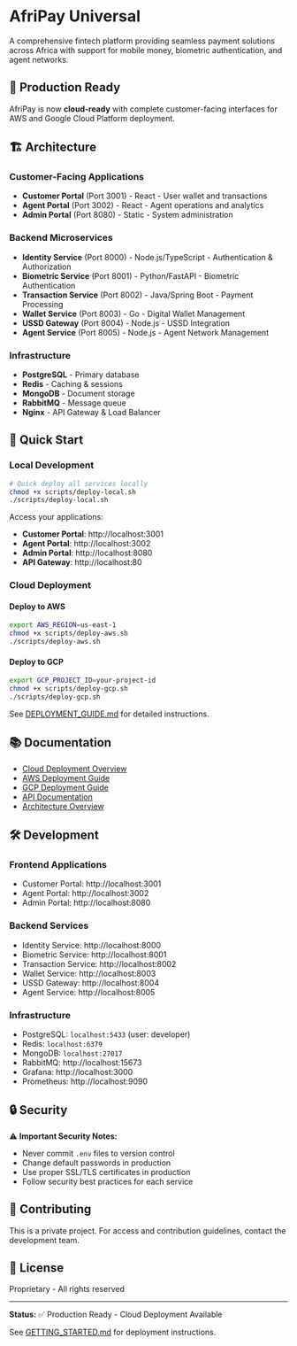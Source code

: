 # AfriPay Universal

A comprehensive fintech platform providing seamless payment solutions across Africa with support for mobile money, biometric authentication, and agent networks.

## 🎯 Production Ready

AfriPay is now **cloud-ready** with complete customer-facing interfaces for AWS and Google Cloud Platform deployment.

## 🏗️ Architecture

### Customer-Facing Applications
- **Customer Portal** (Port 3001) - React - User wallet and transactions
- **Agent Portal** (Port 3002) - React - Agent operations and analytics
- **Admin Portal** (Port 8080) - Static - System administration

### Backend Microservices
- **Identity Service** (Port 8000) - Node.js/TypeScript - Authentication & Authorization
- **Biometric Service** (Port 8001) - Python/FastAPI - Biometric Authentication
- **Transaction Service** (Port 8002) - Java/Spring Boot - Payment Processing  
- **Wallet Service** (Port 8003) - Go - Digital Wallet Management
- **USSD Gateway** (Port 8004) - Node.js - USSD Integration
- **Agent Service** (Port 8005) - Node.js - Agent Network Management

### Infrastructure
- **PostgreSQL** - Primary database
- **Redis** - Caching & sessions
- **MongoDB** - Document storage
- **RabbitMQ** - Message queue
- **Nginx** - API Gateway & Load Balancer

## 🚀 Quick Start

### Local Development

```bash
# Quick deploy all services locally
chmod +x scripts/deploy-local.sh
./scripts/deploy-local.sh
```

Access your applications:
- **Customer Portal**: http://localhost:3001
- **Agent Portal**: http://localhost:3002
- **Admin Portal**: http://localhost:8080
- **API Gateway**: http://localhost:80

### Cloud Deployment

#### Deploy to AWS
```bash
export AWS_REGION=us-east-1
chmod +x scripts/deploy-aws.sh
./scripts/deploy-aws.sh
```

#### Deploy to GCP
```bash
export GCP_PROJECT_ID=your-project-id
chmod +x scripts/deploy-gcp.sh
./scripts/deploy-gcp.sh
```

See [DEPLOYMENT_GUIDE.md](./DEPLOYMENT_GUIDE.md) for detailed instructions.

## 📚 Documentation

- [Cloud Deployment Overview](docs/CLOUD_DEPLOYMENT_OVERVIEW.md)
- [AWS Deployment Guide](docs/deployment/AWS_DEPLOYMENT.md)
- [GCP Deployment Guide](docs/deployment/GCP_DEPLOYMENT.md)
- [API Documentation](docs/api/README.md)
- [Architecture Overview](docs/architecture/README.md)

## 🛠️ Development

### Frontend Applications
- Customer Portal: http://localhost:3001
- Agent Portal: http://localhost:3002
- Admin Portal: http://localhost:8080

### Backend Services
- Identity Service: http://localhost:8000
- Biometric Service: http://localhost:8001
- Transaction Service: http://localhost:8002
- Wallet Service: http://localhost:8003
- USSD Gateway: http://localhost:8004
- Agent Service: http://localhost:8005

### Infrastructure
- PostgreSQL: `localhost:5433` (user: developer)
- Redis: `localhost:6379`
- MongoDB: `localhost:27017`
- RabbitMQ: http://localhost:15673
- Grafana: http://localhost:3000
- Prometheus: http://localhost:9090

## 🔒 Security

⚠️ **Important Security Notes:**
- Never commit `.env` files to version control
- Change default passwords in production
- Use proper SSL/TLS certificates in production
- Follow security best practices for each service

## 🤝 Contributing

This is a private project. For access and contribution guidelines, contact the development team.

## 📄 License

Proprietary - All rights reserved

---

**Status:** ✅ Production Ready - Cloud Deployment Available

See [GETTING_STARTED.md](./GETTING_STARTED.md) for deployment instructions.
